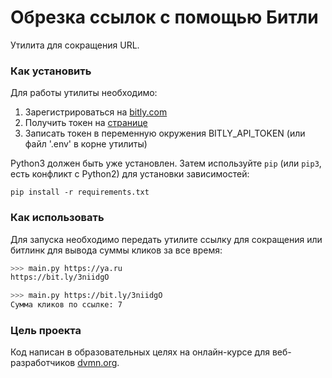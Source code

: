 # Обрезка ссылок с помощью Битли

Утилита для сокращения URL.

### Как установить

Для работы утилиты необходимо: 
1. Зарегистрироваться на [bitly.com](https://bitly.com)
2. Получить токен на [странице](https://app.bitly.com/settings/api/)
3. Записать токен в переменную окружения BITLY_API_TOKEN (или файл '.env' в корне утилиты)

Python3 должен быть уже установлен. 
Затем используйте `pip` (или `pip3`, есть конфликт с Python2) для установки зависимостей:
```
pip install -r requirements.txt
```

### Как использовать

Для запуска необходимо передать утилите ссылку для сокращения или битлинк для вывода суммы кликов за все время:
```bash
>>> main.py https://ya.ru
https://bit.ly/3niidgO

>>> main.py https://bit.ly/3niidgO
Сумма кликов по ссылке: 7
```

### Цель проекта

Код написан в образовательных целях на онлайн-курсе для веб-разработчиков [dvmn.org](https://dvmn.org/).
